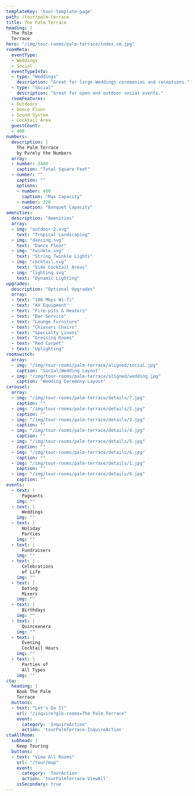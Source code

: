 ```yaml
---
templateKey: 'tour-template-page'
path: /tour/palm-terrace
title: The Palm Terrace
heading: |
  The Palm
  Terrace
hero: "/img/tour-rooms/palm-terrace/index.sm.jpg"
roomMeta:
  eventType:
  - Weddings
  - Social
  eventTypeInfo:
  - type: "Weddings"
    description: "Great for large Weddings ceremonies and receptions."
  - type: "Social"
    description: "Great for open and outdoor social events."
  roomFeatures:
  - Outdoors
  - Dance Floor
  - Sound System
  - Cocktail Area
  guestCount:
  - 400
numbers:
  description: |
    The Palm Terrace
    by Purely the Numbers
  array:
  - number: 3400
    caption: "Total Square Feet"
  - number: ""
    caption: ""
    options:
    - number: 400
      caption: "Max Capacity"
    - number: 320
      caption: "Banquet Capacity"
amenities:
  description: "Amenities"
  array:
  - img: "outdoor-2.svg"
    text: "Tropical Landscaping"
  - img: "dancing.svg"
    text: "Dance Floor"
  - img: "twinkle.svg"
    text: "String Twinkle Lights"
  - img: "cocktail.svg"
    text: "Side Cocktail Areas"
  - img: "lighting.svg"
    text: "Dynamic Lighting"
upgrades:
  description: "Optional Upgrades"
  array:
  - text: "100 Mbps Wi-fi"
  - text: "AV Equipment"
  - text: "Fire-pits & Heaters"
  - text: "Bar Service"
  - text: "Lounge Furniture"
  - text: "Chiavari Chairs"
  - text: "Specialty Linens"
  - text: "Dressing Rooms"
  - text: "Red Carpet"
  - text: "Uplighting"
roomswitch:
  array:
  - img: "/img/tour-rooms/palm-terrace/aligned/social.jpg"
    caption: "Social/Wedding Layout"
  - img: "/img/tour-rooms/palm-terrace/aligned/wedding.jpg"
    caption: "Wedding Ceremony Layout"
carousel:
  array:
  - img: "/img/tour-rooms/palm-terrace/details/7.jpg"
    caption: ""
  - img: "/img/tour-rooms/palm-terrace/details/2.jpg"
    caption: ""
  - img: "/img/tour-rooms/palm-terrace/details/3.jpg"
    caption: ""
  - img: "/img/tour-rooms/palm-terrace/details/4.jpg"
    caption: ""
  - img: "/img/tour-rooms/palm-terrace/details/5.jpg"
    caption: ""
  - img: "/img/tour-rooms/palm-terrace/details/6.jpg"
    caption: ""
  - img: "/img/tour-rooms/palm-terrace/details/1.jpg"
    caption: ""
  - img: "/img/tour-rooms/palm-terrace/details/8.jpg"
    caption: ""
events:
  - text: |
      Pageants
    img: ""
  - text: |
      Weddings
    img: ""
  - text: |
      Holiday
      Parties
    img: ""
  - text: |
      Fundraisers
    img: ""
  - text: |
      Celebrations
      of Life
    img: ""
  - text: |
      Dating
      Mixers
    img: ""
  - text: |
      Birthdays
    img: ""
  - text: |
      Quinceanera
    img: ""
  - text: |
      Evening
      Cocktail Hours
    img: ""
  - text: |
      Parties of
      All Types
    img: ""
cta:
  heading: |
    Book The Palm
    Terrace
  buttons:
  - text: "Let's Do It"
    url: "/inquire?glb-rooms=The Palm Terrace"
    event:
      category: 'InquireAction'
      action: 'tourPalmTerrace-InquireAction'
ctaAllRoom:
  subhead: |
    Keep Touring
  buttons:
  - text: "View All Rooms"
    url: "/tour/map"
    event:
      category: 'TourAction'
      action: 'tourPalmTerrace-ViewAll'
    isSecondary: true
---
```

